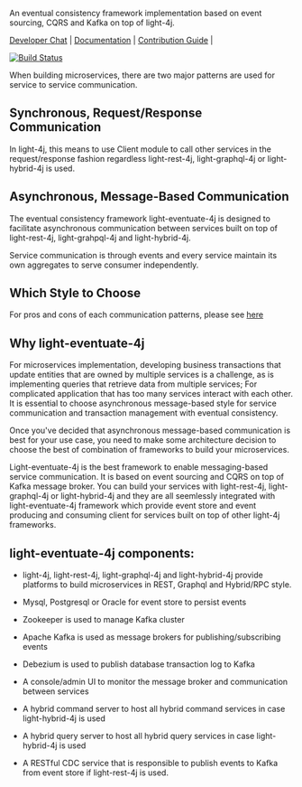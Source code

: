 An eventual consistency framework implementation based on event sourcing, CQRS and Kafka on top of light-4j. 

[Developer Chat](https://gitter.im/networknt/light-eventuate-4j) |
[Documentation](https://networknt.github.io/light-eventuate-4j) |
[Contribution Guide](CONTRIBUTING.md) |

[![Build Status](https://travis-ci.org/networknt/light-eventuate-4j.svg?branch=master)](https://travis-ci.org/networknt/light-eventuate-4j)


When building microservices, there are two major patterns are used for service
to service communication.

## Synchronous, Request/Response Communication

In light-4j, this means to use Client module to call other services in the request/response
fashion regardless light-rest-4j, light-graphql-4j or light-hybrid-4j is used. 
 
## Asynchronous, Message-Based Communication

The eventual consistency framework light-eventuate-4j is designed to facilitate asynchronous
communication between services built on top of light-rest-4j, light-grahpql-4j and light-hybrid-4j.

Service communication is through events and every service maintain its own aggregates to serve consumer
independently. 

## Which Style to Choose

For pros and cons of each communication patterns, please see [here](https://networknt.github.io/light-eventuate-4j/architecture/comm-pattern/)


## Why light-eventuate-4j 

For microservices implementation, developing business transactions that update entities that are 
owned by multiple services is a challenge, as is implementing queries that retrieve data from multiple 
services; For complicated application that has too many services interact with each other. It is
essential to choose asynchronous message-based style for service communication and transaction
management with eventual consistency. 

Once you've decided that asynchronous message-based communication is best for your use case, you
need to make some architecture decision to choose the best of combination of frameworks to build
your microservices.

Light-eventuate-4j is the best framework to enable messaging-based service communication. It is
based on event sourcing and CQRS on top of Kafka message broker. You can build your services
with light-rest-4j, light-graphql-4j or light-hybrid-4j and they are all seemlessly integrated
with light-eventuate-4j framework which provide event store and event producing and consuming
client for services built on top of other light-4j frameworks.


## light-eventuate-4j components:

- light-4j, light-rest-4j, light-graphql-4j and light-hybrid-4j provide platforms to build microservices in REST, Graphql and Hybrid/RPC style.

- Mysql, Postgresql or Oracle for event store to persist events

- Zookeeper is used to manage Kafka cluster

- Apache Kafka is used as message brokers for publishing/subscribing events

- Debezium is used to publish database transaction log to Kafka

- A console/admin UI to monitor the message broker and communication between services

- A hybrid command server to host all hybrid command services in case light-hybrid-4j is used

- A hybrid query server to host all hybrid query services in case light-hybrid-4j is used
 
- A RESTful CDC service that is responsible to publish events to Kafka from event store if light-rest-4j is used.
  


